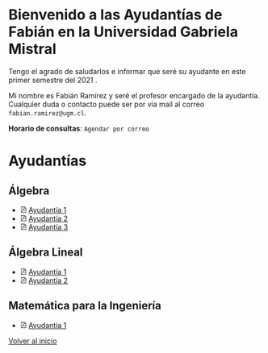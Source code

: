 [//]: <> (Gabriela Mistral)
# Bienvenido a las Ayudantías de Fabián en la Universidad Gabriela Mistral

Tengo el agrado de saludarlos e informar que seré su ayudante en este primer semestre del 2021 .

Mi nombre es Fabián Ramírez y seré el profesor encargado de la ayudantía. Cualquier duda o contacto puede ser por vía mail al correo `fabian.ramirez@ugm.cl`.

**Horario de consultas**: `Agendar por correo`

# Ayudantías

## Álgebra
* <img src="pdf_logo.svg" alt="drawing" width="12"/> [Ayudantía 1](https://drive.google.com/open?id=1V4mMMSokznkDkNa5MFwnEnu9ugBkV4Ux&authuser=fabian.ramirez%40sansano.usm.cl&usp=drive_fs)
* <img src="pdf_logo.svg" alt="drawing" width="12"/> [Ayudantía 2](https://drive.google.com/open?id=1V5bZzPoXWJLByo8MIWaY3ZuiQqN4Mpgs&authuser=fabian.ramirez%40sansano.usm.cl&usp=drive_fs)
* <img src="pdf_logo.svg" alt="drawing" width="12"/> [Ayudantía 3](https://drive.google.com/open?id=1VE0GR69GlmKWsSN3XBOD3RJiGFR7JAvj&authuser=fabian.ramirez%40sansano.usm.cl&usp=drive_fs)

## Álgebra Lineal
* <img src="pdf_logo.svg" alt="drawing" width="12"/> [Ayudantía 1](https://drive.google.com/open?id=1V4zrMWK1P3ZOwN5ycVE_yHcm_CR9tm5-&authuser=fabian.ramirez%40sansano.usm.cl&usp=drive_fs)
* <img src="pdf_logo.svg" alt="drawing" width="12"/> [Ayudantía 2](https://drive.google.com/open?id=1VHeIyUUccdtfaD5TD9xMsCpQw3X5WduZ&authuser=fabian.ramirez%40sansano.usm.cl&usp=drive_fs)

## Matemática para la Ingeniería
* <img src="pdf_logo.svg" alt="drawing" width="12"/> [Ayudantía 1](https://drive.google.com/open?id=1VEb2FoYulTv9HEty9HCjKKjzA46N33D5&authuser=fabian.ramirez%40sansano.usm.cl&usp=drive_fs)


[Volver al inicio](https://fabimath.github.io/Fabimath/)


